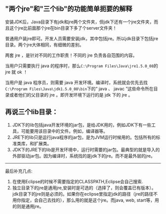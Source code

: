 ## "两个jre"和"三个lib"的功能简单扼要的解释

安装JDK后，Java目录下有jdk和jre两个文件夹，但jdk下还有一个jre文件夹，而且这个jre比前面那个jre在bin目录下多了个server文件夹！

普通用户装jre即可。开发人员需要安装jdk，其中包括jre。所以jdk目录下包括jre目录。两个jre大体相同，有细微的差别。

两套 jre ，是针对不同的工作职责！不同的 jre 负责各自范围的内容。

当用户只需要执行 java 的程序时，那么`C:\Program Files\Java\jre1.5.0_08`的 jre 就 ok ！

当用户是 java 程序员，则需要 java 开发环境。编译时，系统就会优先去找`C:\Program Files\Java\jdk1.5.0_08\bin`下的“ java 、 javac ”这些命令所在目录或者他们的父目录的 jre 。即开发环境下运行的是 jdk 下的 jre 。

## 再说三个lib目录：

1. JDK下的lib包括java开发环境的jar包，是给JDK用的，例如JDK下有一些工具，可能要用该目录中的文件。例如，编译器等。
2. JRE下的lib只是运行java程序的jar包，是为JVM运行时候用的。包括所有的标准类库，和扩展类。  
3. JDK下的JRE下的lib是开发环境中，运行时需要的jar包。最典型的就是导入的外部驱动jar包。因为编译时，系统找的是jdk下的jre。而不是最外层的jre。
-----------------------------------------
最后补充几点:

1. 在使用Eclipse的时候不需要指定的CLASSPATH,Eclipse会自己搜索.
2. 独立目录下的jre是通用jre,安装时是可选的（选择了，则会覆盖已有版本）。jdk目录下的jre则是必须的。如果你在eclipse里指定jdk的路径（jre的路径不用你指定，会自己去找的），那么用的就是这个jre。而java, web, start等，用的则是通用jre。
